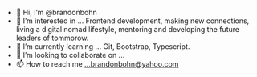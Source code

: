 - 👋 Hi, I’m @brandonbohn
- 👀 I’m interested in ... Frontend development, making new connections, living a digital nomad lifestyle, mentoring and developing the future leaders of tommorow. 
- 🌱 I’m currently learning ... Git, Bootstrap, Typescript. 
- 💞️ I’m looking to collaborate on ...
- 📫 How to reach me ...brandonbohn@yahoo.com

<!---
brandonbohn/brandonbohn is a ✨ special ✨ repository because its `README.md` (this file) appears on your GitHub profile.
You can click the Preview link to take a look at your changes.
--->
